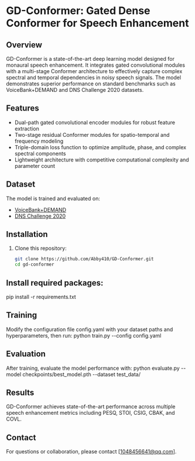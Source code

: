# GD-Conformer: Gated Dense Conformer for Speech Enhancement

## Overview
GD-Conformer is a state-of-the-art deep learning model designed for monaural speech enhancement. It integrates gated convolutional modules with a multi-stage Conformer architecture to effectively capture complex spectral and temporal dependencies in noisy speech signals. The model demonstrates superior performance on standard benchmarks such as VoiceBank+DEMAND and DNS Challenge 2020 datasets.

## Features
- Dual-path gated convolutional encoder modules for robust feature extraction
- Two-stage residual Conformer modules for spatio-temporal and frequency modeling
- Triple-domain loss function to optimize amplitude, phase, and complex spectral components
- Lightweight architecture with competitive computational complexity and parameter count

## Dataset
The model is trained and evaluated on:
- [VoiceBank+DEMAND](https://datashare.ed.ac.uk/handle/10283/2791)
- [DNS Challenge 2020](https://github.com/microsoft/DNS-Challenge)

## Installation
1. Clone this repository:
   ```bash
   git clone https://github.com/Abby410/GD-Conformer.git
   cd gd-conformer

  ## Install required packages:
  pip install -r requirements.txt
 ## Training
 Modify the configuration file config.yaml with your dataset paths and hyperparameters, then run:
 python train.py --config config.yaml

## Evaluation
After training, evaluate the model performance with:
python evaluate.py --model checkpoints/best_model.pth --dataset test_data/

## Results
GD-Conformer achieves state-of-the-art performance across multiple speech enhancement metrics including PESQ, STOI, CSIG, CBAK, and COVL.


## Contact
For questions or collaboration, please contact [1048456641@qq.com].
